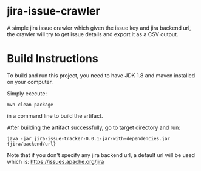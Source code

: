 # jira-issue-crawler
A simple jira issue crawler which given the issue key and jira backend url, the crawler will try to 
get issue details and export it as a CSV output.

# Build Instructions
To build and run this project, you need to have JDK 1.8 and maven installed 
on your computer.

Simply execute: 

`mvn clean package`

in a command line to build the artifact.

After building the artifact successfully, go to target directory and
run:

`java -jar jira-issue-tracker-0.0.1-jar-with-dependencies.jar {jira/backend/url}`

Note that if you don't specify any jira backend url, a default
url will be used which is: https://issues.apache.org/jira



